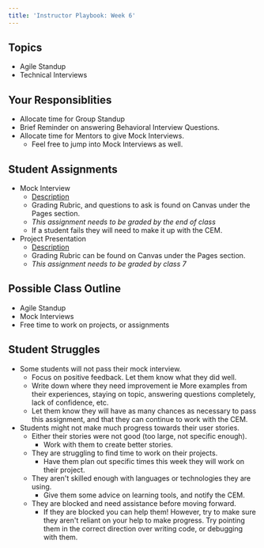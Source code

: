 ```yaml
---
title: 'Instructor Playbook: Week 6'
---
```


## Topics
* Agile Standup
* Technical Interviews

## Your Responsiblities
* Allocate time for Group Standup
* Brief Reminder on answering Behavioral Interview Questions.
* Allocate time for Mentors to give Mock Interviews.
    * Feel free to jump into Mock Interviews as well.

## Student Assignments
* Mock Interview
    * [Description](../../../assignments/mock-interview/)
    * Grading Rubric, and questions to ask is found on Canvas under the Pages section.
    * *This assignment needs to be graded by the end of class*
    * If a student fails they will need to make it up with the CEM.
* Project Presentation
    * [Description](../../../assignments/project-presentation/)
    * Grading Rubric can be found on Canvas under the Pages section.
    * *This assignment needs to be graded by class 7*

## Possible Class Outline
* Agile Standup
* Mock Interviews
* Free time to work on projects, or assignments

## Student Struggles
* Some students will not pass their mock interview.
    * Focus on positive feedback. Let them know what they did well.
    * Write down where they need improvement ie More examples from their experiences, staying on topic, answering questions completely, lack of confidence, etc.
    * Let them know they will have as many chances as necessary to pass this assignment, and that they can continue to work with the CEM.
* Students might not make much progress towards their user stories.
    * Either their stories were not good (too large, not specific enough).
        * Work with them to create better stories.
    * They are struggling to find time to work on their projects.
        * Have them plan out specific times this week they will work on their project.
    * They aren't skilled enough with languages or technologies they are using.
        * Give them some advice on learning tools, and notify the CEM.
    * They are blocked and need assistance before moving forward.
        * If they are blocked you can help them! However, try to make sure they aren't reliant on your help to make progress. Try pointing them in the correct direction over writing code, or debugging with them.
